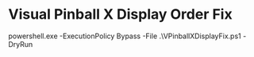 # Visual Pinball X Display Order Fix

powershell.exe -ExecutionPolicy Bypass -File .\VPinballXDisplayFix.ps1 -DryRun
